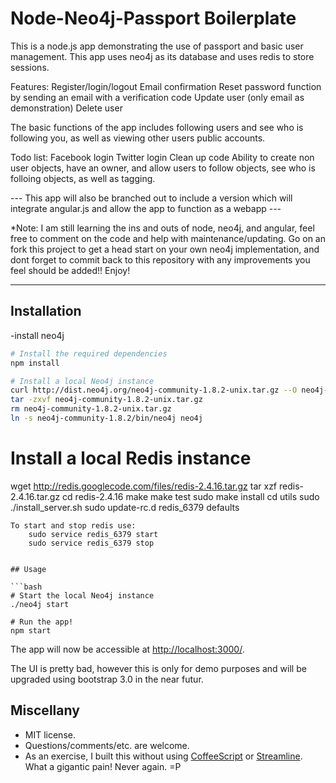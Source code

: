 # Node-Neo4j-Passport Boilerplate

This is a node.js app demonstrating the use of passport and basic user management. This app uses neo4j as its database and uses redis to store sessions. 

Features: 
Register/login/logout
Email confirmation
Reset password function by sending an email with a verification code
Update user (only email as demonstration)
Delete user

The basic functions of the app includes following users and see who is following you, as well as viewing other users public accounts.

Todo list:
Facebook login
Twitter login
Clean up code
Ability to create non user objects, have an owner, and allow users to follow objects, see who is folloing objects, as well as tagging.

--- This app will also be branched out to include a version which will integrate angular.js and allow the app to function as a webapp ---

*Note: I am still learning the ins and outs of node, neo4j, and angular, feel free to comment on the code and help with maintenance/updating. Go on an fork this project to get a head start on your own neo4j implementation, and dont forget to commit back to this repository with any improvements you feel should be added!! Enjoy!

-------------------

## Installation

-install neo4j
```bash
# Install the required dependencies
npm install

# Install a local Neo4j instance
curl http://dist.neo4j.org/neo4j-community-1.8.2-unix.tar.gz --O neo4j-community-1.8.2-unix.tar.gz
tar -zxvf neo4j-community-1.8.2-unix.tar.gz
rm neo4j-community-1.8.2-unix.tar.gz
ln -s neo4j-community-1.8.2/bin/neo4j neo4j
```
# Install a local Redis instance
wget http://redis.googlecode.com/files/redis-2.4.16.tar.gz
tar xzf redis-2.4.16.tar.gz
cd redis-2.4.16
make
make test
sudo make install
cd utils
sudo ./install_server.sh
sudo update-rc.d redis_6379 defaults
```
To start and stop redis use: 
	sudo service redis_6379 start
	sudo service redis_6379 stop


## Usage

```bash
# Start the local Neo4j instance
./neo4j start

# Run the app!
npm start
```

The app will now be accessible at [http://localhost:3000/](http://localhost:3000/).

The UI is pretty bad, however this is only for demo purposes and will be upgraded using bootstrap 3.0 in the near futur. 


## Miscellany

- MIT license.
- Questions/comments/etc. are welcome.
- As an exercise, I built this without using [CoffeeScript][coffeescript] or
  [Streamline][streamline]. What a gigantic pain! Never again. =P


[Neo4j]: http://www.neo4j.org/
[node-neo4j]: https://github.com/thingdom/node-neo4j

[coffeescript]: http://www.coffeescript.org/
[streamline]: https://github.com/Sage/streamlinejs
